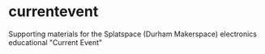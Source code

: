 # currentevent
Supporting materials for the Splatspace (Durham Makerspace) electronics educational "Current Event"
